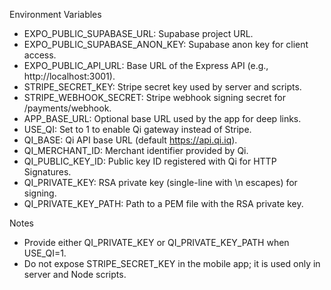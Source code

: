 Environment Variables

- EXPO_PUBLIC_SUPABASE_URL: Supabase project URL.
- EXPO_PUBLIC_SUPABASE_ANON_KEY: Supabase anon key for client access.
- EXPO_PUBLIC_API_URL: Base URL of the Express API (e.g., http://localhost:3001).
- STRIPE_SECRET_KEY: Stripe secret key used by server and scripts.
- STRIPE_WEBHOOK_SECRET: Stripe webhook signing secret for /payments/webhook.
- APP_BASE_URL: Optional base URL used by the app for deep links.
- USE_QI: Set to 1 to enable Qi gateway instead of Stripe.
- QI_BASE: Qi API base URL (default https://api.qi.iq).
- QI_MERCHANT_ID: Merchant identifier provided by Qi.
- QI_PUBLIC_KEY_ID: Public key ID registered with Qi for HTTP Signatures.
- QI_PRIVATE_KEY: RSA private key (single-line with \n escapes) for signing.
- QI_PRIVATE_KEY_PATH: Path to a PEM file with the RSA private key.

Notes

- Provide either QI_PRIVATE_KEY or QI_PRIVATE_KEY_PATH when USE_QI=1.
- Do not expose STRIPE_SECRET_KEY in the mobile app; it is used only in server and Node scripts.
